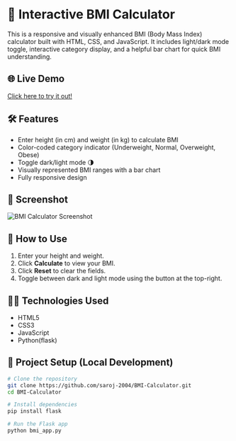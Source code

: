 # 🧮 Interactive BMI Calculator

This is a responsive and visually enhanced BMI (Body Mass Index) calculator built with HTML, CSS, and JavaScript. It includes light/dark mode toggle, interactive category display, and a helpful bar chart for quick BMI understanding.

## 🌐 Live Demo

[Click here to try it out!](https://yourusername.github.io/bmi-calculator/)  

## 🛠 Features

- Enter height (in cm) and weight (in kg) to calculate BMI
- Color-coded category indicator (Underweight, Normal, Overweight, Obese)
- Toggle dark/light mode 🌗
- Visually represented BMI ranges with a bar chart
- Fully responsive design

## 📸 Screenshot

![BMI Calculator Screenshot](https://i.imgur.com/MCxC7wG.png)

## 🚀 How to Use

1. Enter your height and weight.
2. Click **Calculate** to view your BMI.
3. Click **Reset** to clear the fields.
4. Toggle between dark and light mode using the button at the top-right.

## 🧑‍💻 Technologies Used

- HTML5
- CSS3
- JavaScript
- Python(flask)
  
## 📁 Project Setup (Local Development)

```bash
# Clone the repository
git clone https://github.com/saroj-2004/BMI-Calculator.git
cd BMI-Calculator

# Install dependencies 
pip install flask

# Run the Flask app
python bmi_app.py

